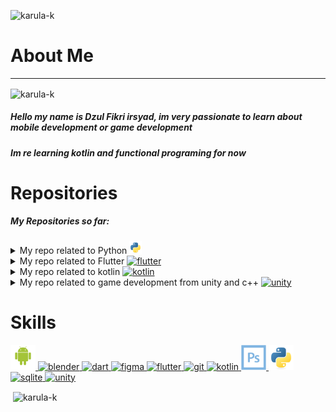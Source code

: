 <p align="left"> <img src="https://komarev.com/ghpvc/?username=karula-k&label=Profile%20views&color=0e75b6&style=flat" alt="karula-k" /> </p>
<h1>About Me</h1>
<hr>
<img align="center" src="https://github-readme-stats.vercel.app/api?username=karula-k&show_icons=true&locale=en" alt="karula-k" />
<h5>Hello my name is Dzul Fikri irsyad, im very passionate to learn about mobile development or game development</h5>
<h5>Im re learning kotlin and functional programing for now</>
<h1>Repositories</h1>
<h5>My Repositories so far: </h5>
<details>
<summary>My repo related to Python <a href="https://www.python.org" target="_blank" rel="noreferrer"> <img src="https://raw.githubusercontent.com/devicons/devicon/master/icons/python/python-original.svg" alt="python" width="20" height="20"/> </a></summary>
-<a href="https://github.com/Karula-k/fraktal-triangle">Fraktal Apps</a> An app to make fraktal triangle or snowflake <br>
-<a href="https://github.com/Karula-k/Aplikasi-penghitung-gudang">Aplikasi penghitung gudang</a> An ui app that counting goods in warehouse <br>
-<a href="https://github.com/Karula-k/Project-Sistem-Terdistribusi">chatbot</a> This one team project making an chatbot with flask and python <br>
</details>
<details>
<summary> My repo related to Flutter <a href="https://flutter.dev" target="_blank" rel="noreferrer"> <img src="https://www.vectorlogo.zone/logos/flutterio/flutterio-icon.svg" alt="flutter" width="20" height="20"/> </a></summary>
-<a href="https://github.com/Karula-k/palindromeapp">Palindrom App</a> checking words and return true or false depends the words <br>
-<a href ="https://github.com/Karula-k/RestaurantApp">Restaurant app</a> Submisiion for dicoding academy, its using dummy api for making restaurant app <br>
-<a href="https://github.com/Karula-k/githubapiTesting">Github</a> apps that using github api <br>
-<a href="https://github.com/Karula-k/food_cafe">Food & cafe</a> uncomplete apps <br>
-<a href="https://github.com/Juanneilp/match_mates">Match Mates</a> apps for capstone project in dicoding academy using firebase ass back end but currently inactive 
</details>
<details>
<summary>
My repo related to kotlin <a href="https://kotlinlang.org" target="_blank" rel="noreferrer"> <img src="https://www.vectorlogo.zone/logos/kotlinlang/kotlinlang-icon.svg" alt="kotlin" width="20" height="20"/> </a> 
</summary>
-<a href="https://github.com/Karula-k/Githubapp">Gitub app</a>same as flutter using github api <br>
</details>
<details>
<summary>My repo related to game development from unity and c++ <a href="https://unity.com/" target="_blank" rel="noreferrer"> <img src="https://www.vectorlogo.zone/logos/unity3d/unity3d-icon.svg" alt="unity" width="20" height="20"/> </a> </summary>
-<a href="https://github.com/Karula-k/AR-Map">AR Unej Map</a> low poly ar map at my university <br>
-<a href="https://github.com/Karula-k/Petualangan-Asep">Petualangan Asep</a> game that made using unity with team im the one handle the code,talks about asep who lost in mountain and facing karma <br>
-<a href="https://github.com/Karula-k/project-grafkom">Evade</a> game that using glut 3d library in c++ <br>
-<a href="https://github.com/Karula-k/Blue-hood">Blue hood</a> game that using unity player need to evade red and keep going the level
</details>
<h1>Skills</h1>

<p align="left"> <a href="https://developer.android.com" target="_blank" rel="noreferrer"> <img src="https://raw.githubusercontent.com/devicons/devicon/master/icons/android/android-original-wordmark.svg" alt="android" width="40" height="40"/> </a> 
<a href="https://www.blender.org/" target="_blank" rel="noreferrer"> <img src="https://download.blender.org/branding/community/blender_community_badge_white.svg" alt="blender" width="40" height="40"/> </a> 
<a href="https://dart.dev" target="_blank" rel="noreferrer"> <img src="https://www.vectorlogo.zone/logos/dartlang/dartlang-icon.svg" alt="dart" width="40" height="40"/> </a> 
<a href="https://www.figma.com/" target="_blank" rel="noreferrer"> <img src="https://www.vectorlogo.zone/logos/figma/figma-icon.svg" alt="figma" width="40" height="40"/> </a> 
<a href="https://flutter.dev" target="_blank" rel="noreferrer"> <img src="https://www.vectorlogo.zone/logos/flutterio/flutterio-icon.svg" alt="flutter" width="40" height="40"/> </a> 
<a href="https://git-scm.com/" target="_blank" rel="noreferrer"> <img src="https://www.vectorlogo.zone/logos/git-scm/git-scm-icon.svg" alt="git" width="40" height="40"/> </a> 
<a href="https://kotlinlang.org" target="_blank" rel="noreferrer"> <img src="https://www.vectorlogo.zone/logos/kotlinlang/kotlinlang-icon.svg" alt="kotlin" width="40" height="40"/> </a> 
<a href="https://www.photoshop.com/en" target="_blank" rel="noreferrer"> <img src="https://raw.githubusercontent.com/devicons/devicon/master/icons/photoshop/photoshop-line.svg" alt="photoshop" width="40" height="40"/> </a> 
<a href="https://www.python.org" target="_blank" rel="noreferrer"> <img src="https://raw.githubusercontent.com/devicons/devicon/master/icons/python/python-original.svg" alt="python" width="40" height="40"/> </a> 
<a href="https://www.sqlite.org/" target="_blank" rel="noreferrer"> <img src="https://www.vectorlogo.zone/logos/sqlite/sqlite-icon.svg" alt="sqlite" width="40" height="40"/> </a> 
<a href="https://unity.com/" target="_blank" rel="noreferrer"> <img src="https://www.vectorlogo.zone/logos/unity3d/unity3d-icon.svg" alt="unity" width="40" height="40"/> </a> </p>
<p>&nbsp;<img align="center" src="https://github-readme-streak-stats.herokuapp.com/?user=karula-k&" alt="karula-k" /></p>
